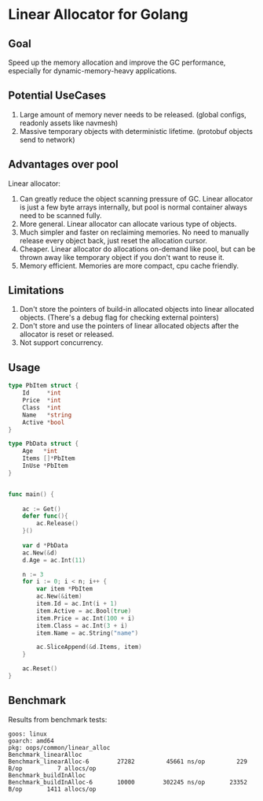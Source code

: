 
# Linear Allocator for Golang

## Goal
Speed up the memory allocation and improve the GC performance, especially for dynamic-memory-heavy applications.

## Potential UseCases
1. Large amount of memory never needs to be released. (global configs, readonly assets like navmesh)
2. Massive temporary objects with deterministic lifetime. (protobuf objects send to network)

## Advantages over pool
Linear allocator:

1. Can greatly reduce the object scanning pressure of GC. Linear allocator is just a few byte arrays internally, but pool is normal container always need to be scanned fully.
2. More general. Linear allocator can allocate various type of objects.
3. Much simpler and faster on reclaiming memories. No need to manually release every object back, just reset the allocation cursor.
4. Cheaper. Linear allocator do allocations on-demand like pool, but can be thrown away like temporary object if you don't want to reuse it. 
5. Memory efficient. Memories are more compact, cpu cache friendly. 

## Limitations
1. Don't store the pointers of build-in allocated objects into linear allocated objects. (There's a debug flag for checking external pointers)
2. Don't store and use the pointers of linear allocated objects after the allocator is reset or released.
3. Not support concurrency. 


## Usage

```go
type PbItem struct {
	Id     *int
	Price  *int
	Class  *int
	Name   *string
	Active *bool
}

type PbData struct {
	Age   *int
	Items []*PbItem
	InUse *PbItem
}


func main() {
	
	ac := Get()
	defer func(){
		ac.Release()
	}()
	
	var d *PbData
	ac.New(&d)
	d.Age = ac.Int(11)

	n := 3
	for i := 0; i < n; i++ {
		var item *PbItem
		ac.New(&item)
		item.Id = ac.Int(i + 1)
		item.Active = ac.Bool(true)
		item.Price = ac.Int(100 + i)
		item.Class = ac.Int(3 + i)
		item.Name = ac.String("name")

		ac.SliceAppend(&d.Items, item)
	}

	ac.Reset()
}
```

## Benchmark
Results from benchmark tests:
``` 
goos: linux
goarch: amd64
pkg: oops/common/linear_alloc
Benchmark_linearAlloc
Benchmark_linearAlloc-6    	   27282	     45661 ns/op	     229 B/op	       7 allocs/op
Benchmark_buildInAlloc
Benchmark_buildInAlloc-6   	   10000	    302245 ns/op	   23352 B/op	    1411 allocs/op
```
